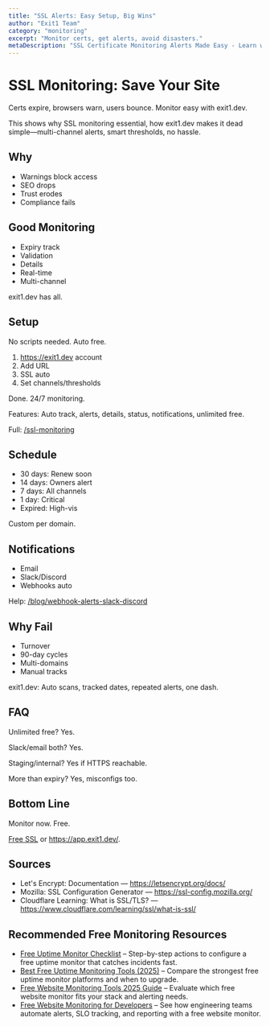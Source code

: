 ```yaml
---
title: "SSL Alerts: Easy Setup, Big Wins"
author: "Exit1 Team"
category: "monitoring"
excerpt: "Monitor certs, get alerts, avoid disasters."
metaDescription: "SSL Certificate Monitoring Alerts Made Easy - Learn why SSL monitoring matters, how to set up automatic alerts, and avoid certificate expiration disasters with free tools."
---
```


# SSL Monitoring: Save Your Site

Certs expire, browsers warn, users bounce. Monitor easy with exit1.dev.

This shows why SSL monitoring essential, how exit1.dev makes it dead simple—multi-channel alerts, smart thresholds, no hassle.

## Why

- Warnings block access
- SEO drops
- Trust erodes
- Compliance fails

## Good Monitoring

- Expiry track
- Validation
- Details
- Real-time
- Multi-channel

exit1.dev has all.

## Setup

No scripts needed. Auto free.

1. https://exit1.dev account
2. Add URL
3. SSL auto
4. Set channels/thresholds

Done. 24/7 monitoring.

Features: Auto track, alerts, details, status, notifications, unlimited free.

Full: [/ssl-monitoring](/ssl-monitoring)

## Schedule

- 30 days: Renew soon
- 14 days: Owners alert
- 7 days: All channels
- 1 day: Critical
- Expired: High-vis

Custom per domain.

## Notifications

- Email
- Slack/Discord
- Webhooks auto

Help: [/blog/webhook-alerts-slack-discord](/blog/webhook-alerts-slack-discord)

## Why Fail

- Turnover
- 90-day cycles
- Multi-domains
- Manual tracks

exit1.dev: Auto scans, tracked dates, repeated alerts, one dash.

## FAQ

Unlimited free? Yes.

Slack/email both? Yes.

Staging/internal? Yes if HTTPS reachable.

More than expiry? Yes, misconfigs too.

## Bottom Line

Monitor now. Free.

[Free SSL](/ssl-monitoring) or https://app.exit1.dev/.

## Sources

- Let's Encrypt: Documentation — https://letsencrypt.org/docs/
- Mozilla: SSL Configuration Generator — https://ssl-config.mozilla.org/
- Cloudflare Learning: What is SSL/TLS? — https://www.cloudflare.com/learning/ssl/what-is-ssl/

## Recommended Free Monitoring Resources

- [Free Uptime Monitor Checklist](/blog/free-uptime-monitor-checklist) – Step-by-step actions to configure a free uptime monitor that catches incidents fast.
- [Best Free Uptime Monitoring Tools (2025)](/blog/best-free-uptime-monitoring-tools) – Compare the strongest free uptime monitor platforms and when to upgrade.
- [Free Website Monitoring Tools 2025 Guide](/blog/free-website-monitoring-tools-2025) – Evaluate which free website monitor fits your stack and alerting needs.
- [Free Website Monitoring for Developers](/blog/free-website-monitoring-for-developers) – See how engineering teams automate alerts, SLO tracking, and reporting with a free website monitor.

